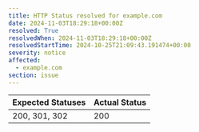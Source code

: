 ```yaml
---
title: HTTP Status resolved for example.com
date: 2024-11-03T18:29:18+00:00Z
resolved: True
resolvedWhen: 2024-11-03T18:29:18+00:00Z
resolvedStartTime: 2024-10-25T21:09:43.191474+00:00
severity: notice
affected:
  - example.com
section: issue
---
```


| Expected Statuses | Actual Status  |
|-------------------|----------------|
| 200, 301, 302 | 200 |
